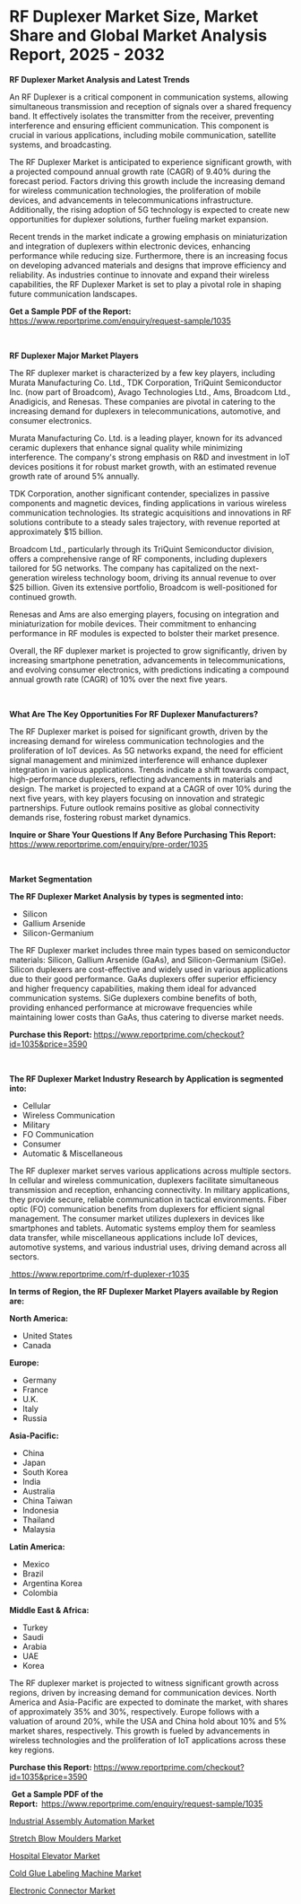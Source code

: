 <p><h1>RF Duplexer Market Size, Market Share and Global Market Analysis Report, 2025 - 2032</h1></p><p><strong>RF Duplexer Market Analysis and Latest Trends</strong></p>
<p><p>An RF Duplexer is a critical component in communication systems, allowing simultaneous transmission and reception of signals over a shared frequency band. It effectively isolates the transmitter from the receiver, preventing interference and ensuring efficient communication. This component is crucial in various applications, including mobile communication, satellite systems, and broadcasting.</p><p>The RF Duplexer Market is anticipated to experience significant growth, with a projected compound annual growth rate (CAGR) of 9.40% during the forecast period. Factors driving this growth include the increasing demand for wireless communication technologies, the proliferation of mobile devices, and advancements in telecommunications infrastructure. Additionally, the rising adoption of 5G technology is expected to create new opportunities for duplexer solutions, further fueling market expansion.</p><p>Recent trends in the market indicate a growing emphasis on miniaturization and integration of duplexers within electronic devices, enhancing performance while reducing size. Furthermore, there is an increasing focus on developing advanced materials and designs that improve efficiency and reliability. As industries continue to innovate and expand their wireless capabilities, the RF Duplexer Market is set to play a pivotal role in shaping future communication landscapes.</p></p>
<p><strong>Get a Sample PDF of the Report:&nbsp;</strong> <a href="https://www.reportprime.com/enquiry/request-sample/1035?utm_campaign=3185&utm_medium=2&utm_source=Github&utm_content=ia&utm_term=18032025&utm_id=rf-duplexer">https://www.reportprime.com/enquiry/request-sample/1035</a></p>
<p>&nbsp;</p>
<p><strong>RF Duplexer Major Market Players</strong></p>
<p><p>The RF duplexer market is characterized by a few key players, including Murata Manufacturing Co. Ltd., TDK Corporation, TriQuint Semiconductor Inc. (now part of Broadcom), Avago Technologies Ltd., Ams, Broadcom Ltd., Anadigicis, and Renesas. These companies are pivotal in catering to the increasing demand for duplexers in telecommunications, automotive, and consumer electronics.</p><p>Murata Manufacturing Co. Ltd. is a leading player, known for its advanced ceramic duplexers that enhance signal quality while minimizing interference. The company's strong emphasis on R&D and investment in IoT devices positions it for robust market growth, with an estimated revenue growth rate of around 5% annually.</p><p>TDK Corporation, another significant contender, specializes in passive components and magnetic devices, finding applications in various wireless communication technologies. Its strategic acquisitions and innovations in RF solutions contribute to a steady sales trajectory, with revenue reported at approximately $15 billion.</p><p>Broadcom Ltd., particularly through its TriQuint Semiconductor division, offers a comprehensive range of RF components, including duplexers tailored for 5G networks. The company has capitalized on the next-generation wireless technology boom, driving its annual revenue to over $25 billion. Given its extensive portfolio, Broadcom is well-positioned for continued growth.</p><p>Renesas and Ams are also emerging players, focusing on integration and miniaturization for mobile devices. Their commitment to enhancing performance in RF modules is expected to bolster their market presence.</p><p>Overall, the RF duplexer market is projected to grow significantly, driven by increasing smartphone penetration, advancements in telecommunications, and evolving consumer electronics, with predictions indicating a compound annual growth rate (CAGR) of 10% over the next five years.</p></p>
<p>&nbsp;</p>
<p><strong>What Are The Key Opportunities For RF Duplexer Manufacturers?</strong></p>
<p><p>The RF Duplexer market is poised for significant growth, driven by the increasing demand for wireless communication technologies and the proliferation of IoT devices. As 5G networks expand, the need for efficient signal management and minimized interference will enhance duplexer integration in various applications. Trends indicate a shift towards compact, high-performance duplexers, reflecting advancements in materials and design. The market is projected to expand at a CAGR of over 10% during the next five years, with key players focusing on innovation and strategic partnerships. Future outlook remains positive as global connectivity demands rise, fostering robust market dynamics.</p></p>
<p><strong>Inquire or Share Your Questions If Any Before Purchasing This Report:</strong> <a href="https://www.reportprime.com/enquiry/pre-order/1035?utm_campaign=3185&utm_medium=2&utm_source=Github&utm_content=ia&utm_term=18032025&utm_id=rf-duplexer">https://www.reportprime.com/enquiry/pre-order/1035</a></p>
<p>&nbsp;</p>
<p><strong>Market Segmentation</strong></p>
<p><strong>The RF Duplexer Market Analysis by types is segmented into:</strong></p>
<p><ul><li>Silicon</li><li>Gallium Arsenide</li><li>Silicon-Germanium</li></ul></p>
<p><p>The RF Duplexer market includes three main types based on semiconductor materials: Silicon, Gallium Arsenide (GaAs), and Silicon-Germanium (SiGe). Silicon duplexers are cost-effective and widely used in various applications due to their good performance. GaAs duplexers offer superior efficiency and higher frequency capabilities, making them ideal for advanced communication systems. SiGe duplexers combine benefits of both, providing enhanced performance at microwave frequencies while maintaining lower costs than GaAs, thus catering to diverse market needs.</p></p>
<p><strong>Purchase this Report:&nbsp;</strong><a href="https://www.reportprime.com/checkout?id=1035&price=3590&utm_campaign=3185&utm_medium=2&utm_source=Github&utm_content=ia&utm_term=18032025&utm_id=rf-duplexer">https://www.reportprime.com/checkout?id=1035&price=3590</a></p>
<p>&nbsp;</p>
<p><strong>The RF Duplexer Market Industry Research by Application is segmented into:</strong></p>
<p><ul><li>Cellular</li><li>Wireless Communication</li><li>Military</li><li>FO Communication</li><li>Consumer</li><li>Automatic & Miscellaneous</li></ul></p>
<p><p>The RF duplexer market serves various applications across multiple sectors. In cellular and wireless communication, duplexers facilitate simultaneous transmission and reception, enhancing connectivity. In military applications, they provide secure, reliable communication in tactical environments. Fiber optic (FO) communication benefits from duplexers for efficient signal management. The consumer market utilizes duplexers in devices like smartphones and tablets. Automatic systems employ them for seamless data transfer, while miscellaneous applications include IoT devices, automotive systems, and various industrial uses, driving demand across all sectors.</p></p>
<p><a href="https://www.reportprime.com/rf-duplexer-r1035?utm_campaign=3185&utm_medium=2&utm_source=Github&utm_content=ia&utm_term=18032025&utm_id=rf-duplexer">&nbsp;https://www.reportprime.com/rf-duplexer-r1035</a></p>
<p><strong>In terms of Region, the RF Duplexer Market Players available by Region are:</strong></p>
<p>
    <p> <strong> North America: </strong>
        <ul>
            <li>United States</li>
            <li>Canada</li>
        </ul>
        </p> 
    <p> <strong> Europe: </strong>
        <ul>
            <li>Germany</li>
            <li>France</li>
            <li>U.K.</li>
            <li>Italy</li>
            <li>Russia</li>
        </ul>
        </p> 
    <p> <strong> Asia-Pacific: </strong>
        <ul>
            <li>China</li>
            <li>Japan</li>
            <li>South Korea</li>
            <li>India</li>
            <li>Australia</li>
            <li>China Taiwan</li>
            <li>Indonesia</li>
            <li>Thailand</li>
            <li>Malaysia</li>
        </ul>
        </p> 
    <p> <strong> Latin America: </strong>
        <ul>
            <li>Mexico</li>
            <li>Brazil</li>
            <li>Argentina Korea</li>
            <li>Colombia</li>
        </ul>
        </p> 
    <p> <strong> Middle East & Africa: </strong>
        <ul>
            <li>Turkey</li>
            <li>Saudi</li>
            <li>Arabia</li>
            <li>UAE</li>
            <li>Korea</li>
        </ul>
    </p>
    </p>
<p><p>The RF duplexer market is projected to witness significant growth across regions, driven by increasing demand for communication devices. North America and Asia-Pacific are expected to dominate the market, with shares of approximately 35% and 30%, respectively. Europe follows with a valuation of around 20%, while the USA and China hold about 10% and 5% market shares, respectively. This growth is fueled by advancements in wireless technologies and the proliferation of IoT applications across these key regions.</p></p>
<p><strong>Purchase this Report: </strong><a href="https://www.reportprime.com/checkout?id=1035&price=3590&utm_campaign=3185&utm_medium=2&utm_source=Github&utm_content=ia&utm_term=18032025&utm_id=rf-duplexer">https://www.reportprime.com/checkout?id=1035&price=3590</a></p>
<p>&nbsp;<strong>Get a Sample PDF of the Report:&nbsp;&nbsp;</strong><a href="https://www.reportprime.com/enquiry/request-sample/1035?utm_campaign=3185&utm_medium=2&utm_source=Github&utm_content=ia&utm_term=18032025&utm_id=rf-duplexer">https://www.reportprime.com/enquiry/request-sample/1035</a></p>
<p><strong></strong></p>
<p><p><a href="https://www.linkedin.com/pulse/industrial-assembly-automation-market-analysis-size-share-cvlzf?utm_campaign=3185&utm_medium=2&utm_source=Github&utm_content=ia&utm_term=18032025&utm_id=rf-duplexer">Industrial Assembly Automation Market</a></p><p><a href="https://www.linkedin.com/pulse/remarkable-cagr-108-research-thoroughly-analyzes-value-ucvge?utm_campaign=3185&utm_medium=2&utm_source=Github&utm_content=ia&utm_term=18032025&utm_id=rf-duplexer">Stretch Blow Moulders Market</a></p><p><a href="https://www.linkedin.com/pulse/hospital-elevator-market-expansion-forecast-114-cagr-from-2025-afude?utm_campaign=3185&utm_medium=2&utm_source=Github&utm_content=ia&utm_term=18032025&utm_id=rf-duplexer">Hospital Elevator Market</a></p><p><a href="https://www.linkedin.com/pulse/analyzing-projected-cagr-45-cold-glue-labeling-machine-market-zlvye?utm_campaign=3185&utm_medium=2&utm_source=Github&utm_content=ia&utm_term=18032025&utm_id=rf-duplexer">Cold Glue Labeling Machine Market</a></p><p><a href="https://github.com/abuugjetaj/Market-Research-Report-List-1/blob/main/electronic-connector-market.md?utm_campaign=3185&utm_medium=2&utm_source=Github&utm_content=ia&utm_term=18032025&utm_id=rf-duplexer">Electronic Connector Market</a></p></p>